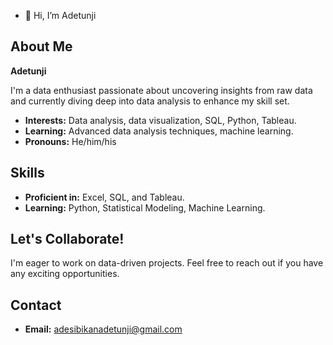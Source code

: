 - 👋 Hi, I’m Adetunji
## About Me

**Adetunji**

I'm a data enthusiast passionate about uncovering insights from raw data and currently diving deep into data analysis to enhance my skill set. 

* **Interests:** Data analysis, data visualization, SQL, Python, Tableau.
* **Learning:** Advanced data analysis techniques, machine learning.
* **Pronouns:** He/him/his

## Skills

* **Proficient in:** Excel, SQL, and Tableau.
* **Learning:**  Python, Statistical Modeling, Machine Learning.

## Let's Collaborate!

I'm eager to work on data-driven projects. Feel free to reach out if you have any exciting opportunities.

## Contact

* **Email:** adesibikanadetunji@gmail.com
